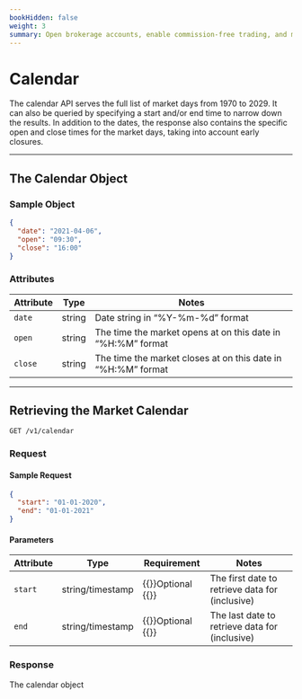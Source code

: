 ```yaml
---
bookHidden: false
weight: 3
summary: Open brokerage accounts, enable commission-free trading, and manage the ongoing user experience with Alpaca Broker API
---
```


# Calendar

The calendar API serves the full list of market days from 1970 to 2029. It can also be queried by specifying a start and/or end time to narrow down the results. In addition to the dates, the response also contains the specific open and close times for the market days, taking into account early closures.

---

## **The Calendar Object**

### Sample Object

```json
{
  "date": "2021-04-06",
  "open": "09:30",
  "close": "16:00"
}
```

### Attributes

| Attribute | Type   | Notes                                                        |
| --------- | ------ | ------------------------------------------------------------ |
| `date`    | string | Date string in “%Y-%m-%d” format                             |
| `open`    | string | The time the market opens at on this date in “%H:%M” format  |
| `close`   | string | The time the market closes at on this date in “%H:%M” format |

---

## **Retrieving the Market Calendar**

`GET /v1/calendar`

### Request

#### Sample Request

```json
{
  "start": "01-01-2020",
  "end": "01-01-2021"
}
```

#### Parameters

| Attribute | Type             | Requirement                         | Notes                                           |
| --------- | ---------------- | ----------------------------------- | ----------------------------------------------- |
| `start`   | string/timestamp | {{<hint info>}}Optional {{</hint>}} | The first date to retrieve data for (inclusive) |
| `end`     | string/timestamp | {{<hint info>}}Optional {{</hint>}} | The last date to retrieve data for (inclusive)  |

### Response

The calendar object

&nbsp;
